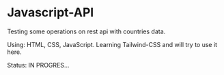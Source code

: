 # Javascript-API
Testing some operations on rest api with countries data.

Using: HTML, CSS, JavaScript. Learning Tailwind-CSS and will try to use it here.

Status: IN PROGRES...
